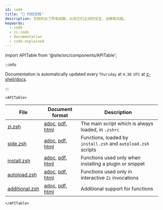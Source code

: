 ```yaml
---
id: code
title: "🔖 代码文档"
description: 文档列出了所有函数，以及它们之间的交互，注释和功能。
keywords:
  - code
  - zi-code
  - documentation
  - code-explained
---
```


<!-- @format -->

import APITable from '@site/src/components/APITable';

:::info

Documentation is automatically updated every `Thursday` at `4:30 UTC` at [z-shell/docs][].

:::

```mdx-code-block
<APITable>
```

| File                 | Document format                   | Description                                                   |
| -------------------- | --------------------------------- | ------------------------------------------------------------- |
| [zi.zsh][2]          | [adoc][3], [pdf][4], [html][5]    | The main script which is always loaded, in `.zshrc`           |
| [side.zsh][6]        | [adoc][7], [pdf][8], [html][9]    | Functions, loaded by `install.zsh` and `autoload.zsh` scripts |
| [install.zsh][10]    | [adoc][11], [pdf][12], [html][13] | Functions used only when installing a plugin or snippet       |
| [autoload.zsh][14]   | [adoc][15], [pdf][16], [html][17] | Functions used only in interactive `Zi` invocations           |
| [additional.zsh][18] | [adoc][19], [pdf][20], [html][21] | Additional support for functions                              |

```mdx-code-block
</APITable>
```

<!-- end-of-file -->
<!-- links -->
<!-- external -->

[z-shell/docs]: https://github.com/z-shell/docs
[2]: https://github.com/z-shell/zi/blob/main/zi.zsh
[3]: https://github.com/z-shell/docs/blob/main/code/zsdoc/asciidoc/zi.zsh.adoc
[4]: https://github.com/z-shell/docs/blob/main/code/zsdoc/pdf/zi.zsh.pdf
[5]: https://z-shell.github.io/docs/code/html/zi.zsh.html
[6]: https://github.com/z-shell/zi/blob/main/lib/zsh/side.zsh
[7]: https://github.com/z-shell/docs/blob/main/code/zsdoc/asciidoc/side.zsh.adoc
[8]: https://github.com/z-shell/docs/blob/main/code/zsdoc/pdf/side.zsh.pdf
[9]: https://z-shell.github.io/docs/code/html/side.zsh.html
[10]: https://github.com/z-shell/zi/blob/main/lib/zsh/install.zsh
[11]: https://github.com/z-shell/docs/blob/main/code/zsdoc/asciidoc/install.zsh.adoc
[12]: https://github.com/z-shell/docs/blob/main/code/zsdoc/pdf/install.zsh.pdf
[13]: https://z-shell.github.io/docs/code/html/install.zsh.html
[14]: https://github.com/z-shell/zi/blob/main/lib/zsh/autoload.zsh
[15]: https://github.com/z-shell/docs/blob/main/code/zsdoc/asciidoc/autoload.zsh.adoc
[16]: https://github.com/z-shell/docs/blob/main/code/zsdoc/pdf/autoload.zsh.pdf
[17]: https://z-shell.github.io/docs/code/html/autoload.zsh.html
[18]: https://github.com/z-shell/zi/blob/main/lib/zsh/additional.zsh
[19]: https://github.com/z-shell/docs/blob/main/code/zsdoc/asciidoc/additional.zsh.adoc
[20]: https://github.com/z-shell/docs/blob/main/code/zsdoc/pdf/additional.zsh.pdf
[21]: https://z-shell.github.io/docs/code/html/additional.zsh.html
